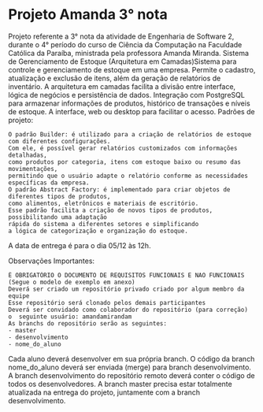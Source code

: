 # Projeto Amanda 3° nota
Projeto referente a 3° nota da atividade de Engenharia de Software 2, durante o 4° período do curso de Ciência da Computação na Faculdade Católica da Paraíba, ministrada pela professora Amanda Miranda.
Sistema de Gerenciamento de Estoque (Arquitetura em Camadas)Sistema para controle e gerenciamento de estoque em uma empresa. Permite o cadastro, atualização e exclusão de itens, além da geração de relatórios de inventário. A arquitetura em camadas facilita a divisão entre interface, lógica de negócios e persistência de dados.  Integração com PostgreSQL para armazenar informações de produtos, histórico de transações e níveis de estoque. 
A interface, web ou desktop para facilitar o acesso. 
Padrões de projeto:

    O padrão Builder: é utilizado para a criação de relatórios de estoque com diferentes configurações. 
    Com ele, é possível gerar relatórios customizados com informações detalhadas,
    como produtos por categoria, itens com estoque baixo ou resumo das movimentações,
    permitindo que o usuário adapte o relatório conforme as necessidades específicas da empresa.
    O padrão Abstract Factory: é implementado para criar objetos de diferentes tipos de produtos,
    como alimentos, eletrônicos e materiais de escritório. 
    Esse padrão facilita a criação de novos tipos de produtos, possibilitando uma adaptação 
    rápida do sistema a diferentes setores e simplificando
    a lógica de categorização e organização do estoque.

A data de entrega é para o dia 05/12 às 12h.

Observações Importantes: 

    É OBRIGATÓRIO O DOCUMENTO DE REQUISITOS FUNCIONAIS E NAO FUNCIONAIS 
    (Segue o modelo de exemplo em anexo)
    Deverá ser criado um repositório privado criado por algum membro da equipe 
    Esse repositório será clonado pelos demais participantes
    Deverá ser convidado como colaborador do repositório (para correção)
    o  seguinte usuário: amandamirandam  
    As branchs do repositório serão as seguintes: 
    - master 
    - desenvolvimento 
    - nome_do_aluno

Cada aluno deverá desenvolver em sua própria branch. 
O código da branch nome_do_aluno deverá ser enviada (merge) para branch desenvolvimento.
A branch desenvolvimento do repositório remoto deverá conter o código de todos os  desenvolvedores.
A branch master precisa estar totalmente atualizada na entrega do projeto, juntamente com a branch desenvolvimento.
